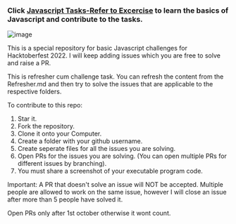 ### Click <a href="https://github.com/SJ-Kumar/hacktoberfest2022/blob/main/js/REFRESHER.md">Javascript Tasks-Refer to Excercise</a> to learn the basics of Javascript and contribute to the tasks.

![image](https://user-images.githubusercontent.com/90379900/193323803-aebf8ac8-19e3-445f-ac9f-c8bbd1216816.png)


This is a special repository for basic Javascript challenges for Hacktoberfest 2022. I will keep adding issues which you are free to solve and raise a PR. 

This is refresher cum challenge task. You can refresh the content from the Refresher.md and then try to solve the issues that are applicable to the respective folders.

To contribute to this repo:

1. Star it.
2. Fork the repository.
3. Clone it onto your Computer.
4. Create a folder with your github username.
5. Create seperate files for all the issues you are solving.
6. Open PRs for the issues you are solving. (You can open multiple PRs for different issues by branching).
7. You must share a screenshot of your executable program code.

Important:
A PR that doesn't solve an issue will NOT be accepted. Multiple people are allowed to work on the same issue, however I will close an issue after more than 5 people have solved it. 

Open PRs only after 1st october otherwise it wont count.
